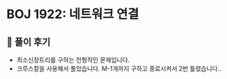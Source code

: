 # BOJ 1922: 네트워크 연결

## 🌈 풀이 후기

- 최소신장트리를 구하는 전형적인 문제입니다.
- 크루스칼을 사용해서 풀었습니다. M-1개까지 구하고 종료시켜서 2번 틀렸습니다..
